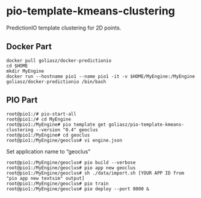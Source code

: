 # pio-template-kmeans-clustering

PredictionIO template clustering for 2D points. 

## Docker Part
```
docker pull goliasz/docker-predictionio
cd $HOME
mkdir MyEngine
docker run --hostname pio1 --name pio1 -it -v $HOME/MyEngine:/MyEngine goliasz/docker-predictionio /bin/bash
```
## PIO Part
```
root@pio1:/# pio-start-all
root@pio1:/# cd MyEngine
root@pio1:/MyEngine# pio template get goliasz/pio-template-kmeans-clustering --version "0.4" geoclus
root@pio1:/MyEngine# cd geoclus
root@pio1:/MyEngine/geoclus# vi engine.json
```
Set application name to “geoclus”

```
root@pio1:/MyEngine/geoclus# pio build --verbose
root@pio1:/MyEngine/geoclus# pio app new geoclus
root@pio1:/MyEngine/geoclus# sh ./data/import.sh [YOUR APP ID from "pio app new textsim" output]
root@pio1:/MyEngine/geoclus# pio train
root@pio1:/MyEngine/geoclus# pio deploy --port 8000 &
```
